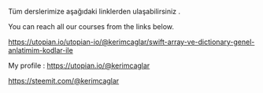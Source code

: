Tüm derslerimize aşağıdaki linklerden ulaşabilirsiniz .

You can reach all our courses from the links below.

https://utopian.io/utopian-io/@kerimcaglar/swift-array-ve-dictionary-genel-anlatimim-kodlar-ile

My profile : https://utopian.io/@kerimcaglar

https://steemit.com/@kerimcaglar
